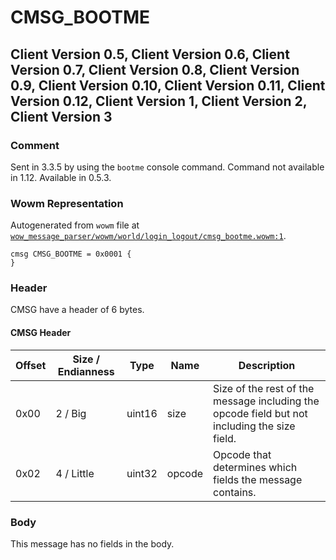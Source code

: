 # CMSG_BOOTME

## Client Version 0.5, Client Version 0.6, Client Version 0.7, Client Version 0.8, Client Version 0.9, Client Version 0.10, Client Version 0.11, Client Version 0.12, Client Version 1, Client Version 2, Client Version 3

### Comment

Sent in 3.3.5 by using the `bootme` console command. Command not available in 1.12. Available in 0.5.3.

### Wowm Representation

Autogenerated from `wowm` file at [`wow_message_parser/wowm/world/login_logout/cmsg_bootme.wowm:1`](https://github.com/gtker/wow_messages/tree/main/wow_message_parser/wowm/world/login_logout/cmsg_bootme.wowm#L1).
```rust,ignore
cmsg CMSG_BOOTME = 0x0001 {
}
```
### Header

CMSG have a header of 6 bytes.

#### CMSG Header

| Offset | Size / Endianness | Type   | Name   | Description |
| ------ | ----------------- | ------ | ------ | ----------- |
| 0x00   | 2 / Big           | uint16 | size   | Size of the rest of the message including the opcode field but not including the size field.|
| 0x02   | 4 / Little        | uint32 | opcode | Opcode that determines which fields the message contains.|

### Body

This message has no fields in the body.

